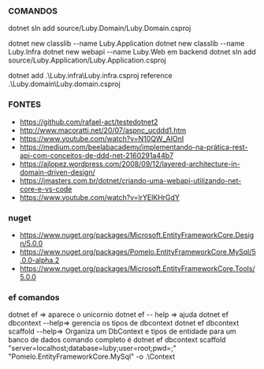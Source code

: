 ### COMANDOS
dotnet sln add source/Luby.Domain/Luby.Domain.csproj

dotnet new classlib --name Luby.Application
dotnet new classlib --name Luby.Infra
dotnet new webapi --name Luby.Web
em backend
dotnet sln add source/Luby.Application/Luby.Application.csproj

dotnet add .\Luby.infra\Luby.infra.csproj reference .\Luby.domain\Luby.domain.csproj

### FONTES
- https://github.com/rafael-act/testedotnet2
- http://www.macoratti.net/20/07/aspnc_ucddd1.htm
- https://www.youtube.com/watch?v=N10QW_AIOnI
- https://medium.com/beelabacademy/implementando-na-prática-rest-api-com-conceitos-de-ddd-net-2160291a44b7
- https://ajlopez.wordpress.com/2008/09/12/layered-architecture-in-domain-driven-design/
- https://imasters.com.br/dotnet/criando-uma-webapi-utilizando-net-core-e-vs-code
- https://www.youtube.com/watch?v=lrYElKHrGdY

### nuget
- https://www.nuget.org/packages/Microsoft.EntityFrameworkCore.Design/5.0.0
- https://www.nuget.org/packages/Pomelo.EntityFrameworkCore.MySql/5.0.0-alpha.2
- https://www.nuget.org/packages/Microsoft.EntityFrameworkCore.Tools/5.0.0

### ef comandos
dotnet ef => aparece o unicornio
dotnet ef -- help => ajuda
dotnet ef dbcontext --help=> gerencia os tipos de dbcontext
dotnet ef dbcontext scaffold --help=> Organiza um DbContext e tipos de entidade para um banco de dados
comando completo é
dotnet ef dbcontext scaffold "server=localhost;database=luby;user=root;pwd=;" "Pomelo.EntityFrameworkCore.MySql" -o .\Context
